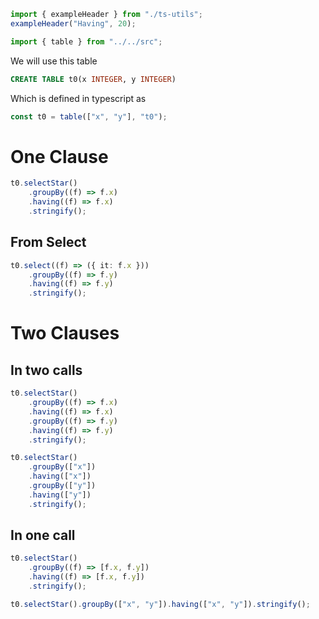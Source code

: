 ```ts eval --out=md --hide
import { exampleHeader } from "./ts-utils";
exampleHeader("Having", 20);
```

```ts eval
import { table } from "../../src";
```

We will use this table

```sql
CREATE TABLE t0(x INTEGER, y INTEGER)
```

Which is defined in typescript as

```ts eval
const t0 = table(["x", "y"], "t0");
```

# One Clause

```ts eval --out=sql
t0.selectStar()
    .groupBy((f) => f.x)
    .having((f) => f.x)
    .stringify();
```

## From Select

```ts eval --out=sql
t0.select((f) => ({ it: f.x }))
    .groupBy((f) => f.y)
    .having((f) => f.y)
    .stringify();
```

# Two Clauses

## In two calls

```ts eval --out=sql
t0.selectStar()
    .groupBy((f) => f.x)
    .having((f) => f.x)
    .groupBy((f) => f.y)
    .having((f) => f.y)
    .stringify();
```

```ts eval --out=sql
t0.selectStar()
    .groupBy(["x"])
    .having(["x"])
    .groupBy(["y"])
    .having(["y"])
    .stringify();
```

## In one call

```ts eval --out=sql
t0.selectStar()
    .groupBy((f) => [f.x, f.y])
    .having((f) => [f.x, f.y])
    .stringify();
```

```ts eval --out=sql
t0.selectStar().groupBy(["x", "y"]).having(["x", "y"]).stringify();
```
